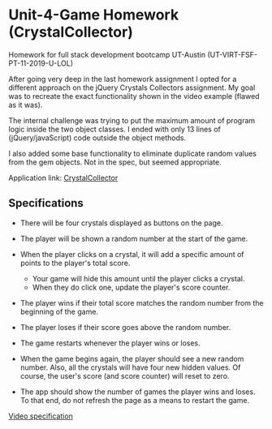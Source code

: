 # Unit-4-Game Homework (CrystalCollector)

Homework for full stack development bootcamp UT-Austin (UT-VIRT-FSF-PT-11-2019-U-LOL)

After going very deep in the last homework assignment I opted for a different approach on the jQuery Crystals Collectors assignment. My goal was to recreate the exact functionality shown in the video example (flawed as it was).

The internal challenge was trying to put the maximum amount of program logic inside the two object classes. I ended with only 13 lines of (jQuery/javaScript) code outside the object methods.

I also added some base functionality to eliminate duplicate random values from the gem objects. Not in the spec, but seemed appropriate.

Application link: [CrystalCollector](https://williamstephan.github.io/unit-4-game/)

## Specifications

* There will be four crystals displayed as buttons on the page.

* The player will be shown a random number at the start of the game.

* When the player clicks on a crystal, it will add a specific amount of points to the player's total score. 
  * Your game will hide this amount until the player clicks a crystal.
  * When they do click one, update the player's score counter.

* The player wins if their total score matches the random number from the beginning of the game.

* The player loses if their score goes above the random number.

* The game restarts whenever the player wins or loses.

* When the game begins again, the player should see a new random number. Also, all the crystals will have four new hidden values. Of course, the user's score (and score counter) will reset to zero.

* The app should show the number of games the player wins and loses. To that end, do not refresh the page as a means to restart the game.

[Video specification](https://youtu.be/yNI0l2FMeCk)